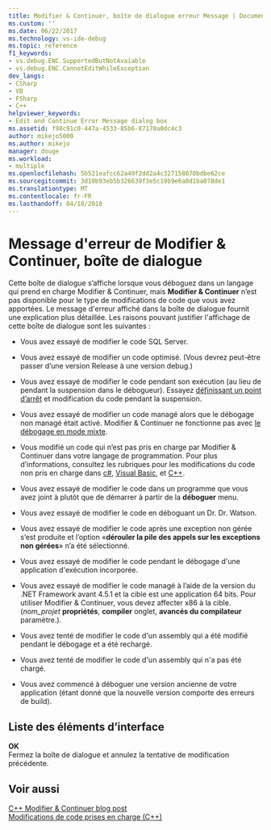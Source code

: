 ```yaml
---
title: Modifier & Continuer, boîte de dialogue erreur Message | Documents Microsoft
ms.custom: ''
ms.date: 06/22/2017
ms.technology: vs-ide-debug
ms.topic: reference
f1_keywords:
- vs.debug.ENC.SupportedButNotAvaiable
- vs.debug.ENC.CannotEditWhileException
dev_langs:
- CSharp
- VB
- FSharp
- C++
helpviewer_keywords:
- Edit and Continue Error Message dialog box
ms.assetid: f98c91c0-447a-4533-85b6-87170a0dc4c3
author: mikejo5000
ms.author: mikejo
manager: douge
ms.workload:
- multiple
ms.openlocfilehash: 5b521eafcc62a49f2dd2a4c327158070bdbe62ce
ms.sourcegitcommit: 3d10b93eb5b326639f3e5c19b9e6a8d1ba078de1
ms.translationtype: MT
ms.contentlocale: fr-FR
ms.lasthandoff: 04/18/2018
---
```

# <a name="edit-and-continue-error-message-dialog-box"></a>Message d'erreur de Modifier & Continuer, boîte de dialogue
Cette boîte de dialogue s’affiche lorsque vous déboguez dans un langage qui prend en charge Modifier & Continuer, mais **Modifier & Continuer** n’est pas disponible pour le type de modifications de code que vous avez apportées. Le message d'erreur affiché dans la boîte de dialogue fournit une explication plus détaillée. Les raisons pouvant justifier l'affichage de cette boîte de dialogue sont les suivantes :  

-   Vous avez essayé de modifier le code SQL Server.

-   Vous avez essayé de modifier un code optimisé. (Vous devrez peut-être passer d’une version Release à une version debug.)

-   Vous avez essayé de modifier le code pendant son exécution (au lieu de pendant la suspension dans le débogueur). Essayez [définissant un point d’arrêt](../debugger/using-breakpoints.md) et modification du code pendant la suspension.

-   Vous avez essayé de modifier un code managé alors que le débogage non managé était activé. Modifier & Continuer ne fonctionne pas avec [le débogage en mode mixte](../debugger/how-to-debug-in-mixed-mode.md).

-   Vous modifié un code qui n’est pas pris en charge par Modifier & Continuer dans votre langage de programmation. Pour plus d’informations, consultez les rubriques pour les modifications du code non pris en charge dans [c#](../debugger/supported-code-changes-csharp.md), [Visual Basic](../debugger/unsupported-edits-in-visual-basic-edit-and-continue.md), et [C++](../debugger/supported-code-changes-cpp.md).
  
-   Vous avez essayé de modifier le code dans un programme que vous avez joint à plutôt que de démarrer à partir de la **déboguer** menu.  
  
-   Vous avez essayé de modifier le code en déboguant un Dr. Dr. Watson.  
  
-   Vous avez essayé de modifier le code après une exception non gérée s’est produite et l’option «**dérouler la pile des appels sur les exceptions non gérées**» n’a été sélectionné.  
  
-   Vous avez essayé de modifier le code pendant le débogage d'une application d'exécution incorporée.
  
-   Vous avez essayé de modifier le code managé à l’aide de la version du .NET Framework avant 4.5.1 et la cible est une application 64 bits. Pour utiliser Modifier & Continuer, vous devez affecter x86 à la cible. (*nom_projet* **propriétés**, **compiler** onglet, **avancés du compilateur** paramètre.).  
  
-   Vous avez tenté de modifier le code d'un assembly qui a été modifié pendant le débogage et a été rechargé.  
  
-   Vous avez tenté de modifier le code d'un assembly qui n'a pas été chargé.  
  
-   Vous avez commencé à déboguer une version ancienne de votre application (étant donné que la nouvelle version comporte des erreurs de build).
  
## <a name="uielement-list"></a>Liste des éléments d’interface  
 **OK**  
 Fermez la boîte de dialogue et annulez la tentative de modification précédente.  
  
## <a name="see-also"></a>Voir aussi  
 [C++ Modifier & Continuer blog post](https://blogs.msdn.microsoft.com/vcblog/2016/07/01/c-edit-and-continue-in-visual-studio-2015-update-3/)  
 [Modifications de code prises en charge (C++)](../debugger/supported-code-changes-cpp.md)